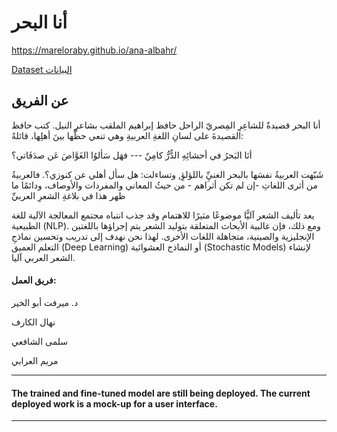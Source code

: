 # أنا البحر
https://mareloraby.github.io/ana-albahr/

<a href="https://www.kaggle.com/datasets/ahmedabelal/arabic-poetry"> Dataset البيانات</a>


## عن الفريق
 أنا البحر قصيدةٌ للشاعِرِ المِصريّ الراحل حافظ إبراهيم الملقب بشاعرِ النيل. كتب حافظ القصيدةَ على لسانِ اللغةِ العربيةِ وهي تنعي حظَّها بينَ أهلِها، قائلةً:

أنَا البَحرُ في أحشائِهِ الدُّرُّ كامِنٌ    ---   فهَل سَألوُا الغَوَّاصَ عَن صدَفَاتي؟

شَبّهت العربيةُ نفسَها بالبحر الغنيِِّ باللؤلؤِ, وتساءلت: هل سأل أهلي عن كنوزي؟. فالعربيةُ من أثرى اللغاتِ -إن لم تكن أثراهم - من حيثُ المعاني والمفردات والأوصاف، ودائمًا ما ظهر هذا في بلاغةِ الشعرِ العربيِّ

يعد تأليف الشعر آليًّا موضوعًا مثيرًا للاهتمام وقد جذب انتباه مجتمع المعالجة الآلية للغة الطبيعية (NLP). ومع ذلك، فإن غالبية الأبحاث المتعلقة بتوليد الشعر يتم إجراؤها باللغتين الإنجليزية والصينية، متجاهلة اللغات الأخرى. لهذا نحن نهدف إلى تدريب وتحسين نماذجِ التعلم العميق (Deep Learning) أو النماذج العشوائية  (Stochastic Models) لإنشاء الشعر العربي آليا. 



#### فريق العمل:

د. ميرفت أبو الخير

نهال الكارف

سلمى الشافعي

مريم العرابي


---
#### The trained and fine-tuned model are still being deployed. The current deployed work is a mock-up for a user interface.
---

